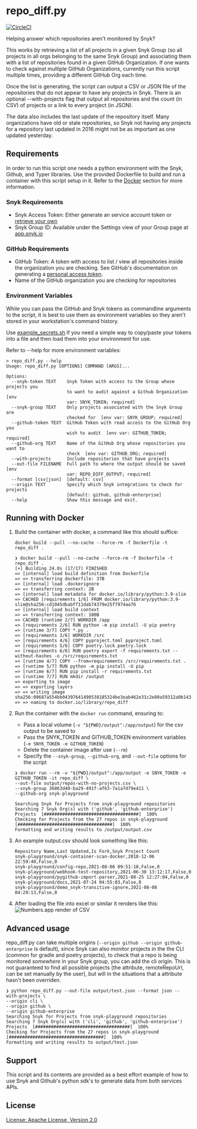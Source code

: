 # repo_diff.py

[![CircleCI](https://circleci.com/gh/snyk-tech-services/snyk-repo-diff/tree/main.svg?style=shield)](https://circleci.com/gh/snyk-tech-services/snyk-repo-diff/tree/main)


Helping answer which repositories aren't monitored by Snyk?

This works by retrieving a list of all projects in a given Snyk Group (so all projects in all orgs belonging to the same Snyk Group) and associating them with a list of repositories found in a given GitHub Organization. If one wants to check against multiple GitHub Organizations, currently run this script multiple times, providing a different GitHub Org each time.

Once the list is generating, the script can output a CSV or JSON file of the repositories that do not appear to have any projects in Snyk. There is an optional --with-projects flag that output all repositories and the count (in CSV) of projects or a link to every project (in JSON).

The data also includes the last update of the repository itself. Many organizations have old or stale repositories, so Snyk not having any projects for a repository last updated in 2016 might not be as important as one updated yesterday.

## Requirements
In order to run this script one needs a python environment with the Snyk, Github, and Typer libraries. Use the provided Dockerfile to build and run a container with this script setup in it. Refer to the [Docker](#user-content-running-with-docker) section for more information.

### Snyk Requirements
- Snyk Access Token: Either generate an service account token or [retrieve your own](https://docs.snyk.io/snyk-api-info/authentication-for-api)
- Snyk Group ID: Available under the Settings view of your Group page at [app.snyk.io](https://app.snyk.io/)

### GitHub Requirements
- GitHub Token: A token with access to list / view all repositories inside the organization you are checking. See GitHub's documentation on generating a [personal access token](https://docs.github.com/en/github/authenticating-to-github/keeping-your-account-and-data-secure/creating-a-personal-access-token).
- Name of the GitHub organization you are checking for repositories

### Environment Variables

While you can pass the GitHub and Snyk tokens as commandline arguments to the script, it is best to use them as environment variables so they aren't stored in your workstation's command history. 

Use [example_secrets.sh](example_secrets.sh) if you need a simple way to copy/paste your tokens into a file and then load them into your environment for use.

Refer to --help for more environment variables:
```shell
> repo_diff.py --help
Usage: repo_diff.py [OPTIONS] COMMAND [ARGS]...

Options:
  --snyk-token TEXT    Snyk Token with access to the Group whose projects you
                       to want to audit against a Github Organization  [env
                       var: SNYK_TOKEN; required]
  --snyk-group TEXT    Only projects associated with the Snyk Group are
                       checked for  [env var: SNYK_GROUP; required]
  --github-token TEXT  GitHub Token with read access to the GitHub Org you
                       wish to audit  [env var: GITHUB_TOKEN; required]
  --github-org TEXT    Name of the GitHub Org whose repositories you want to
                       check  [env var: GITHUB_ORG; required]
  --with-projects      Include repositories that have projects
  --out-file FILENAME  Full path to where the output should be saved  [env
                       var: REPO_DIFF_OUTPUT; required]
  --format [csv|json]  [default: csv]
  --origin TEXT        Specify which Snyk integrations to check for projects
                       [default: github, github-enterprise]
  --help               Show this message and exit.
```

## Running with Docker

1) Build the container with docker, a command like this should suffice:<p>
`docker build --pull --no-cache --force-rm -f Dockerfile -t repo_diff .`
    ```shell
    ❯ docker build --pull --no-cache --force-rm -f Dockerfile -t repo_diff .
    [+] Building 24.0s (17/17) FINISHED                                                                                  
    => [internal] load build definition from Dockerfile
    => => transferring dockerfile: 37B
    => [internal] load .dockerignore
    => => transferring context: 2B
    => [internal] load metadata for docker.io/library/python:3.9-slim
    => CACHED [requirements 1/6] FROM docker.io/library/python:3.9-slim@sha256:cd1045dbabff11dab74379e25f7974aa76
    => [internal] load build context
    => => transferring context: 100B
    => CACHED [runtime 2/7] WORKDIR /app
    => [requirements 2/6] RUN python -m pip install -U pip poetry
    => [runtime 3/7] COPY *.py .
    => [requirements 3/6] WORKDIR /src
    => [requirements 4/6] COPY pyproject.toml pyproject.toml
    => [requirements 5/6] COPY poetry.lock poetry.lock
    => [requirements 6/6] RUN poetry export -f requirements.txt --without-hashes -o /src/requirements.txt 
    => [runtime 4/7] COPY --from=requirements /src/requirements.txt . 
    => [runtime 5/7] RUN python -m pip install -U pip 
    => [runtime 6/7] RUN pip install -r requirements.txt 
    => [runtime 7/7] RUN mkdir /output 
    => exporting to image 
    => => exporting layers 
    => => writing image sha256:09687a554bb04397641490538185324be3eab462e31c2e80a59312a0b143a483 
    => => naming to docker.io/library/repo_diff 
    ```

2) Run the container with the `docker run` command, ensuring to:
    - Pass a local volume (`-v "${PWD}/output":/app/output`) for the csv output to be saved to
    - Pass the SNYK_TOKEN and GITHUB_TOKEN environment variables (`-e SNYK_TOKEN -e GITHUB_TOKEN`)
    - Delete the container image after use (`--rm`)
    - Specify the `--snyk-group`, `--github-org`, and `--out-file` options for the script
    ```shell
    ❯ docker run --rm -v "${PWD}/output":/app/output -e SNYK_TOKEN -e GITHUB_TOKEN -it repo_diff \
    --out-file output/repos-with-no-projects.csv \
    --snyk-group 36863d40-ba29-491f-af63-7a1a7d79e411 \
    --github-org snyk-playground

    Searching Snyk for Projects from snyk-playground repositories
    Searching 7 Snyk Org(s) with ('github', 'github-enterprise') Projects  [####################################]  100%          
    Checking for Projects from the 27 repos in snyk-playground  [####################################]  100%          
    Formatting and writing results to /output/output.csv
    ```

3) An example output.csv should look something like this:
    ```
    Repository Name,Last Updated,Is Fork,Snyk Project Count
    snyk-playground/snyk-container-scan-docker,2018-12-06 22:59:40,False,0
    snyk-playground/config-repo,2021-08-06 09:51:10,False,0
    snyk-playground/webhook-test-repository,2021-06-30 13:12:17,False,0
    snyk-playground/pygithub-import-parser,2021-08-25 12:27:04,False,0
    snyk-playground/docs,2021-07-24 04:55:03,False,0
    snyk-playground/demo_snyk-transitive-ignore,2021-08-08 04:29:13,False,0
    ```

4) After loading the file into excel or similar it renders like this:
    ![Numbers.app render of CSV](https://github.com/snyk-tech-services/snyk-repo-diff/blob/main/img/table.png?raw=true)

## Advanced usage

repo_diff.py can take multiple origins (`--origin github --origin github-enterprise` is default), since Snyk can also monitor projects in the the CLI (common for gradle and poetry projects), to check that a repo is being monitored *somewhere* in your Snyk group, you can add the cli origin. This is not guaranteed to find all possible projects (the attribute, remoteRepoUrl, can be set manually by the user), but will in the situations that a attribute hasn't been overriden.

```shell
❯ python repo_diff.py --out-file output/test.json --format json --with-projects \
--origin cli \
--origin github \
--origin github-enterprise
Searching Snyk for Projects from snyk-playground repositories
Searching 7 Snyk Org(s) with ('cli', 'github', 'github-enterprise') Projects  [####################################]  100%          
Checking for Projects from the 27 repos in snyk-playground  [####################################]  100%
Formatting and writing results to output/test.json
```

## Support

This script and its contents are provided as a best effort example of how to use Snyk and Github's python sdk's to generate data from both services APIs.

## License
[License: Apache License, Version 2.0](LICENSE)